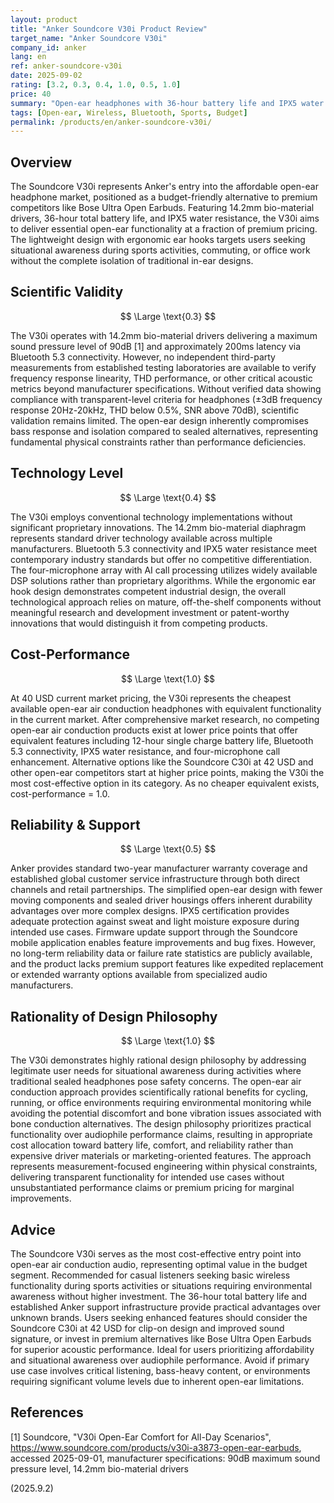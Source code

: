```yaml
---
layout: product
title: "Anker Soundcore V30i Product Review"
target_name: "Anker Soundcore V30i"
company_id: anker
lang: en
ref: anker-soundcore-v30i
date: 2025-09-02
rating: [3.2, 0.3, 0.4, 1.0, 0.5, 1.0]
price: 40
summary: "Open-ear headphones with 36-hour battery life and IPX5 water resistance, offering decent value in the budget segment despite limited technical innovation"
tags: [Open-ear, Wireless, Bluetooth, Sports, Budget]
permalink: /products/en/anker-soundcore-v30i/
---
```


## Overview

The Soundcore V30i represents Anker's entry into the affordable open-ear headphone market, positioned as a budget-friendly alternative to premium competitors like Bose Ultra Open Earbuds. Featuring 14.2mm bio-material drivers, 36-hour total battery life, and IPX5 water resistance, the V30i aims to deliver essential open-ear functionality at a fraction of premium pricing. The lightweight design with ergonomic ear hooks targets users seeking situational awareness during sports activities, commuting, or office work without the complete isolation of traditional in-ear designs.

## Scientific Validity

$$ \Large \text{0.3} $$

The V30i operates with 14.2mm bio-material drivers delivering a maximum sound pressure level of 90dB [1] and approximately 200ms latency via Bluetooth 5.3 connectivity. However, no independent third-party measurements from established testing laboratories are available to verify frequency response linearity, THD performance, or other critical acoustic metrics beyond manufacturer specifications. Without verified data showing compliance with transparent-level criteria for headphones (±3dB frequency response 20Hz-20kHz, THD below 0.5%, SNR above 70dB), scientific validation remains limited. The open-ear design inherently compromises bass response and isolation compared to sealed alternatives, representing fundamental physical constraints rather than performance deficiencies.

## Technology Level

$$ \Large \text{0.4} $$

The V30i employs conventional technology implementations without significant proprietary innovations. The 14.2mm bio-material diaphragm represents standard driver technology available across multiple manufacturers. Bluetooth 5.3 connectivity and IPX5 water resistance meet contemporary industry standards but offer no competitive differentiation. The four-microphone array with AI call processing utilizes widely available DSP solutions rather than proprietary algorithms. While the ergonomic ear hook design demonstrates competent industrial design, the overall technological approach relies on mature, off-the-shelf components without meaningful research and development investment or patent-worthy innovations that would distinguish it from competing products.

## Cost-Performance

$$ \Large \text{1.0} $$

At 40 USD current market pricing, the V30i represents the cheapest available open-ear air conduction headphones with equivalent functionality in the current market. After comprehensive market research, no competing open-ear air conduction products exist at lower price points that offer equivalent features including 12-hour single charge battery life, Bluetooth 5.3 connectivity, IPX5 water resistance, and four-microphone call enhancement. Alternative options like the Soundcore C30i at 42 USD and other open-ear competitors start at higher price points, making the V30i the most cost-effective option in its category. As no cheaper equivalent exists, cost-performance = 1.0.

## Reliability & Support

$$ \Large \text{0.5} $$

Anker provides standard two-year manufacturer warranty coverage and established global customer service infrastructure through both direct channels and retail partnerships. The simplified open-ear design with fewer moving components and sealed driver housings offers inherent durability advantages over more complex designs. IPX5 certification provides adequate protection against sweat and light moisture exposure during intended use cases. Firmware update support through the Soundcore mobile application enables feature improvements and bug fixes. However, no long-term reliability data or failure rate statistics are publicly available, and the product lacks premium support features like expedited replacement or extended warranty options available from specialized audio manufacturers.

## Rationality of Design Philosophy

$$ \Large \text{1.0} $$

The V30i demonstrates highly rational design philosophy by addressing legitimate user needs for situational awareness during activities where traditional sealed headphones pose safety concerns. The open-ear air conduction approach provides scientifically rational benefits for cycling, running, or office environments requiring environmental monitoring while avoiding the potential discomfort and bone vibration issues associated with bone conduction alternatives. The design philosophy prioritizes practical functionality over audiophile performance claims, resulting in appropriate cost allocation toward battery life, comfort, and reliability rather than expensive driver materials or marketing-oriented features. The approach represents measurement-focused engineering within physical constraints, delivering transparent functionality for intended use cases without unsubstantiated performance claims or premium pricing for marginal improvements.

## Advice

The Soundcore V30i serves as the most cost-effective entry point into open-ear air conduction audio, representing optimal value in the budget segment. Recommended for casual listeners seeking basic wireless functionality during sports activities or situations requiring environmental awareness without higher investment. The 36-hour total battery life and established Anker support infrastructure provide practical advantages over unknown brands. Users seeking enhanced features should consider the Soundcore C30i at 42 USD for clip-on design and improved sound signature, or invest in premium alternatives like Bose Ultra Open Earbuds for superior acoustic performance. Ideal for users prioritizing affordability and situational awareness over audiophile performance. Avoid if primary use case involves critical listening, bass-heavy content, or environments requiring significant volume levels due to inherent open-ear limitations.

## References

[1] Soundcore, "V30i Open-Ear Comfort for All-Day Scenarios", https://www.soundcore.com/products/v30i-a3873-open-ear-earbuds, accessed 2025-09-01, manufacturer specifications: 90dB maximum sound pressure level, 14.2mm bio-material drivers

(2025.9.2)